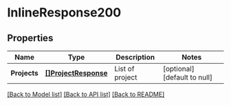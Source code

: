 # InlineResponse200

## Properties
Name | Type | Description | Notes
------------ | ------------- | ------------- | -------------
**Projects** | [**[]ProjectResponse**](ProjectResponse.md) | List of project | [optional] [default to null]

[[Back to Model list]](../README.md#documentation-for-models) [[Back to API list]](../README.md#documentation-for-api-endpoints) [[Back to README]](../README.md)

